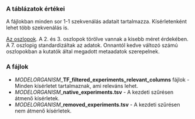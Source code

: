### A táblázatok értékei
A fájlokban minden sor 1-1 szekvenálás adatait tartalmazza. Kísérletenként lehet több szekvenálás is.

[Az oszlopok](https://github.com/inutano/chip-atlas/wiki#tables-summarizing-metadata-and-files). A 2. és 3. oszlopok törölve vannak a kisebb méret érdekében. A 7. oszlopig standardizáltak az adatok. Onnantól kedve változó számú oszlopokban a kutatók által megadott metaadatok szerepelnek. 

### A fájlok
- *MODELORGANISM*_**TF_filtered_experiments_relevant_columns** fájlok -  Minden kísérletet tartalmaznak, ami releváns lehet.
- *MODELORGANISM*_**native_experiments.tsv** - A kezdeti szűrésen átmenő kísérletek.
- *MODELORGANISM*_**removed_experiments.tsv** - A kezdeti szűrésen nem átmenő kísérletek.
